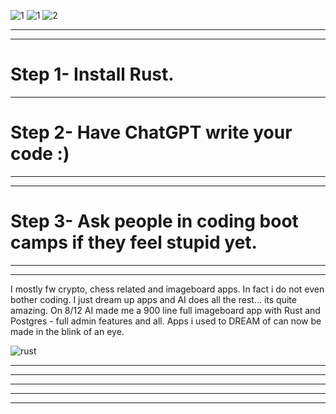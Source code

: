 ![1](https://github.com/user-attachments/assets/2328cde6-b47f-4efc-978b-9c331dfefb94)
![1](https://github.com/user-attachments/assets/3695a732-502d-408d-865e-ebdcff7c9216)
![2](https://github.com/user-attachments/assets/da346cb4-458a-4803-8e4a-bca0c5842cfc)

-----------------------------------------------------------
-----------------------------------------------------------
# Step 1- Install Rust. 


-----------------------------------------------------------
# Step 2- Have ChatGPT write your code :) 

 
-----------------------------------------------------------
-----------------------------------------------------------
# Step 3- Ask people in coding boot camps if they feel stupid yet. 


-----------------------------------------------------------
-----------------------------------------------------------
 I mostly fw crypto, chess related and imageboard apps. In fact
 i do not even bother coding. I just dream up apps and AI does all 
 the rest... its quite amazing. On 8/12 AI made me a 900 line full
 imageboard app with Rust and Postgres - full admin features and all. 
 Apps i used to DREAM of can now be made in the blink of an eye. 








![rust](https://github.com/user-attachments/assets/4788eba0-1db7-4dc9-a675-a8478e0c9e10)


-----------------------------------------------------------
-----------------------------------------------------------




-----------------------------------------------------------
-----------------------------------------------------------
-----------------------------------------------------------
